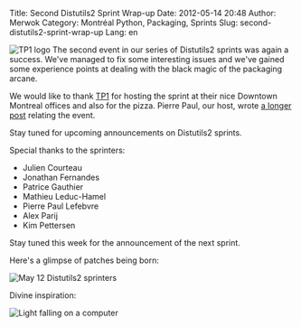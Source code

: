 Title: Second Distutils2 Sprint Wrap-up
Date: 2012-05-14 20:48
Author: Merwok
Category: Montréal Python, Packaging, Sprints
Slug: second-distutils2-sprint-wrap-up
Lang: en

<!--:en-->

![TP1 logo][] The second event in our series of Distutils2 sprints was
again a success. We've managed to fix some interesting issues and we've
gained some experience points at dealing with the black magic of the
packaging arcane.

We would like to thank [TP1][] for hosting the sprint at their nice
Downtown Montreal offices and also for the pizza. Pierre Paul, our host,
wrote [a longer post][] relating the event.

Stay tuned for upcoming announcements on Distutils2 sprints.

Special thanks to the sprinters:

-   Julien Courteau
-   Jonathan Fernandes
-   Patrice Gauthier
-   Mathieu Leduc-Hamel
-   Pierre Paul Lefebvre
-   Alex Parij
-   Kim Pettersen

</p>
Stay tuned this week for the announcement of the next sprint.

Here's a glimpse of patches being born:

![May 12 Distutils2 sprinters][]

Divine inspiration:

![Light falling on a computer][]

  [TP1 logo]: http://www.tp1.ca/sites/all/themes/tp1/images/logo.png
  [TP1]: http://www.tp1.ca/
  [a longer post]: http://www.tp1.ca/en/node/559
    "Distutils2 coding sprint wrap-up"
  [May 12 Distutils2 sprinters]: https://s3.amazonaws.com/distilleryimage7/d1a11f029c6e11e1a8761231381b4856_7.jpg
  [Light falling on a computer]: https://s3.amazonaws.com/distilleryimage1/20022dc29c7311e180c9123138016265_7.jpg
